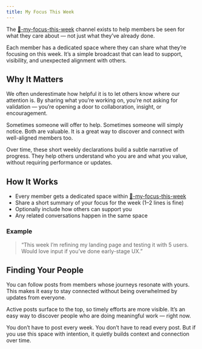 ```yaml
---
title: My Focus This Week
---
```


The [🎯-my-focus-this-week](https://discord.com/channels/1380551491269558402/1381515168927977582) channel exists to help members be seen for what they care about — not just what they’ve already done.

Each member has a dedicated space where they can share what they’re focusing on this week. It’s a simple broadcast that can lead to support, visibility, and unexpected alignment with others.

## Why It Matters

We often underestimate how helpful it is to let others know where our attention is. By sharing what you’re working on, you’re not asking for validation — you’re opening a door to collaboration, insight, or encouragement.

Sometimes someone will offer to help. Sometimes someone will simply notice. Both are valuable. It is a great way to discover and connect with well-aligned members too.

Over time, these short weekly declarations build a subtle narrative of progress. They help others understand who you are and what you value, without requiring performance or updates.

## How It Works

- Every member gets a dedicated space within [🎯-my-focus-this-week](https://discord.com/channels/1380551491269558402/1381515168927977582)
- Share a short summary of your focus for the week (1–2 lines is fine)
- Optionally include how others can support you
- Any related conversations happen in the same space

### Example

> “This week I’m refining my landing page and testing it with 5 users. Would love input if you’ve done early-stage UX.”

## Finding Your People

You can follow posts from members whose journeys resonate with yours. This makes it easy to stay connected without being overwhelmed by updates from everyone.

Active posts surface to the top, so timely efforts are more visible. It’s an easy way to discover people who are doing meaningful work — right now.

You don’t have to post every week. You don’t have to read every post. But if you use this space with intention, it quietly builds context and connection over time.
